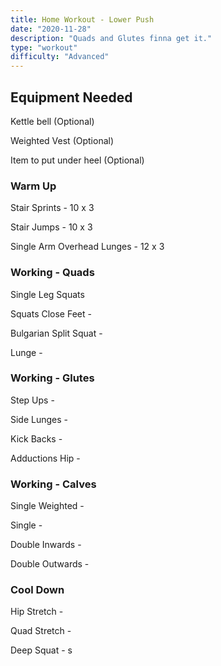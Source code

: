 ```yaml
---
title: Home Workout - Lower Push
date: "2020-11-28"
description: "Quads and Glutes finna get it."
type: "workout"
difficulty: "Advanced"
---
```


## Equipment Needed

Kettle bell (Optional)

Weighted Vest (Optional)

Item to put under heel (Optional)

### Warm Up

Stair Sprints - 10 x 3

Stair Jumps - 10 x 3

Single Arm Overhead Lunges - 12 x 3

### Working - Quads

Single Leg Squats

Squats Close Feet -

Bulgarian Split Squat -

Lunge -

### Working - Glutes

Step Ups -

Side Lunges -

Kick Backs -

Adductions Hip -

### Working - Calves

Single Weighted -

Single -

Double Inwards -

Double Outwards -

### Cool Down

Hip Stretch -

Quad Stretch -

Deep Squat - s
